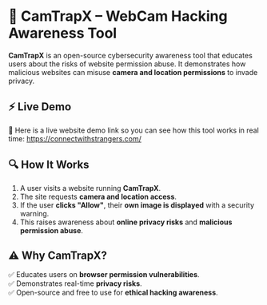 # 🚨 CamTrapX – WebCam Hacking Awareness Tool  

**CamTrapX** is an open-source cybersecurity awareness tool that educates users about the risks of website permission abuse. It demonstrates how malicious websites can misuse **camera and location permissions** to invade privacy.  

## ⚡ Live Demo

🔹 Here is a live website demo link so you can see how this tool works in real time: https://connectwithstrangers.com/

## 🔍 How It Works  
1. A user visits a website running **CamTrapX**.  
2. The site requests **camera and location access**.  
3. If the user **clicks "Allow"**, their **own image is displayed** with a security warning.  
4. This raises awareness about **online privacy risks** and **malicious permission abuse**.  

## ⚠️ Why CamTrapX?  
✅ Educates users on **browser permission vulnerabilities**.  
✅ Demonstrates real-time **privacy risks**.  
✅ Open-source and free to use for **ethical hacking awareness**.  


